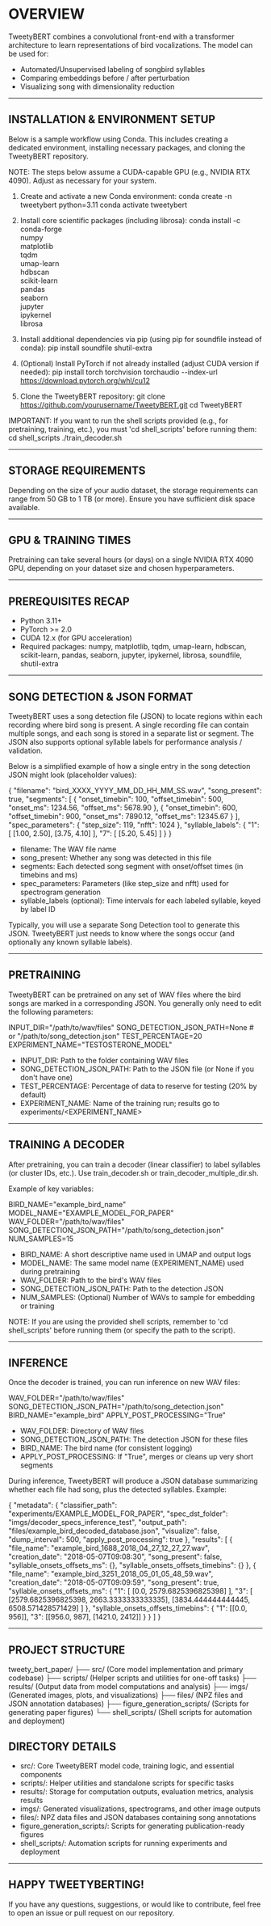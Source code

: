 # OVERVIEW

TweetyBERT combines a convolutional front-end with a transformer architecture to learn representations of bird vocalizations. The model can be used for:
- Automated/Unsupervised labeling of songbird syllables
- Comparing embeddings before / after perturbation
- Visualizing song with dimensionality reduction

--------------------------------------------------------------------------------
INSTALLATION & ENVIRONMENT SETUP
--------------------------------------------------------------------------------
Below is a sample workflow using Conda. This includes creating a dedicated environment, 
installing necessary packages, and cloning the TweetyBERT repository.

NOTE: The steps below assume a CUDA-capable GPU (e.g., NVIDIA RTX 4090). Adjust as 
necessary for your system.

1) Create and activate a new Conda environment:
   conda create -n tweetybert python=3.11
   conda activate tweetybert

2) Install core scientific packages (including librosa):
   conda install -c conda-forge \
       numpy \
       matplotlib \
       tqdm \
       umap-learn \
       hdbscan \
       scikit-learn \
       pandas \
       seaborn \
       jupyter \
       ipykernel \
       librosa

3) Install additional dependencies via pip (using pip for soundfile instead of conda):
   pip install soundfile shutil-extra

4) (Optional) Install PyTorch if not already installed (adjust CUDA version if needed):
   pip install torch torchvision torchaudio --index-url https://download.pytorch.org/whl/cu12

5) Clone the TweetyBERT repository:
   git clone https://github.com/yourusername/TweetyBERT.git
   cd TweetyBERT

IMPORTANT: If you want to run the shell scripts provided (e.g., for pretraining, training, etc.), 
you must 'cd shell_scripts' before running them:
   cd shell_scripts
   ./train_decoder.sh

--------------------------------------------------------------------------------
STORAGE REQUIREMENTS
--------------------------------------------------------------------------------
Depending on the size of your audio dataset, the storage requirements can range 
from 50 GB to 1 TB (or more). Ensure you have sufficient disk space available.

--------------------------------------------------------------------------------
GPU & TRAINING TIMES
--------------------------------------------------------------------------------
Pretraining can take several hours (or days) on a single NVIDIA RTX 4090 GPU, 
depending on your dataset size and chosen hyperparameters.

--------------------------------------------------------------------------------
PREREQUISITES RECAP
--------------------------------------------------------------------------------
- Python 3.11+
- PyTorch >= 2.0
- CUDA 12.x (for GPU acceleration)
- Required packages: numpy, matplotlib, tqdm, umap-learn, hdbscan, scikit-learn,
  pandas, seaborn, jupyter, ipykernel, librosa, soundfile, shutil-extra

--------------------------------------------------------------------------------
SONG DETECTION & JSON FORMAT
--------------------------------------------------------------------------------
TweetyBERT uses a song detection file (JSON) to locate regions within each recording 
where bird song is present. A single recording file can contain multiple songs, 
and each song is stored in a separate list or segment. The JSON also supports optional 
syllable labels for performance analysis / validation.

Below is a simplified example of how a single entry in the song detection JSON 
might look (placeholder values):

{
  "filename": "bird_XXXX_YYYY_MM_DD_HH_MM_SS.wav",
  "song_present": true,
  "segments": [
    {
      "onset_timebin": 100,
      "offset_timebin": 500,
      "onset_ms": 1234.56,
      "offset_ms": 5678.90
    },
    {
      "onset_timebin": 600,
      "offset_timebin": 900,
      "onset_ms": 7890.12,
      "offset_ms": 12345.67
    }
  ],
  "spec_parameters": {
    "step_size": 119,
    "nfft": 1024
  },
  "syllable_labels": {
    "1": [
      [1.00, 2.50],
      [3.75, 4.10]
    ],
    "7": [
      [5.20, 5.45]
    ]
  }
}

- filename: The WAV file name  
- song_present: Whether any song was detected in this file  
- segments: Each detected song segment with onset/offset times (in timebins and ms)  
- spec_parameters: Parameters (like step_size and nfft) used for spectrogram generation  
- syllable_labels (optional): Time intervals for each labeled syllable, keyed by label ID  

Typically, you will use a separate Song Detection tool to generate this JSON. 
TweetyBERT just needs to know where the songs occur (and optionally any known syllable labels).

--------------------------------------------------------------------------------
PRETRAINING
--------------------------------------------------------------------------------
TweetyBERT can be pretrained on any set of WAV files where the bird songs are marked 
in a corresponding JSON. You generally only need to edit the following parameters:

INPUT_DIR="/path/to/wav/files"
SONG_DETECTION_JSON_PATH=None  # or "/path/to/song_detection.json"
TEST_PERCENTAGE=20
EXPERIMENT_NAME="TESTOSTERONE_MODEL"

- INPUT_DIR: Path to the folder containing WAV files  
- SONG_DETECTION_JSON_PATH: Path to the JSON file (or None if you don't have one)  
- TEST_PERCENTAGE: Percentage of data to reserve for testing (20% by default)  
- EXPERIMENT_NAME: Name of the training run; results go to experiments/<EXPERIMENT_NAME>

--------------------------------------------------------------------------------
TRAINING A DECODER
--------------------------------------------------------------------------------
After pretraining, you can train a decoder (linear classifier) to label syllables 
(or cluster IDs, etc.). Use train_decoder.sh or train_decoder_multiple_dir.sh.

Example of key variables:

BIRD_NAME="example_bird_name"
MODEL_NAME="EXAMPLE_MODEL_FOR_PAPER"
WAV_FOLDER="/path/to/wav/files"
SONG_DETECTION_JSON_PATH="/path/to/song_detection.json"
NUM_SAMPLES=15

- BIRD_NAME: A short descriptive name used in UMAP and output logs  
- MODEL_NAME: The same model name (EXPERIMENT_NAME) used during pretraining  
- WAV_FOLDER: Path to the bird's WAV files  
- SONG_DETECTION_JSON_PATH: Path to the detection JSON  
- NUM_SAMPLES: (Optional) Number of WAVs to sample for embedding or training  

NOTE: If you are using the provided shell scripts, remember to 'cd shell_scripts' 
before running them (or specify the path to the script).

--------------------------------------------------------------------------------
INFERENCE
--------------------------------------------------------------------------------
Once the decoder is trained, you can run inference on new WAV files:

WAV_FOLDER="/path/to/wav/files"
SONG_DETECTION_JSON_PATH="/path/to/song_detection.json"
BIRD_NAME="example_bird"
APPLY_POST_PROCESSING="True"

- WAV_FOLDER: Directory of WAV files  
- SONG_DETECTION_JSON_PATH: The detection JSON for these files  
- BIRD_NAME: The bird name (for consistent logging)  
- APPLY_POST_PROCESSING: If "True", merges or cleans up very short segments  

During inference, TweetyBERT will produce a JSON database summarizing whether each 
file had song, plus the detected syllables. Example:

{
  "metadata": {
    "classifier_path": "experiments/EXAMPLE_MODEL_FOR_PAPER",
    "spec_dst_folder": "imgs/decoder_specs_inference_test",
    "output_path": "files/example_bird_decoded_database.json",
    "visualize": false,
    "dump_interval": 500,
    "apply_post_processing": true
  },
  "results": [
    {
      "file_name": "example_bird_1688_2018_04_27_12_27_27.wav",
      "creation_date": "2018-05-07T09:08:30",
      "song_present": false,
      "syllable_onsets_offsets_ms": {},
      "syllable_onsets_offsets_timebins": {}
    },
    {
      "file_name": "example_bird_3251_2018_05_01_05_48_59.wav",
      "creation_date": "2018-05-07T09:09:59",
      "song_present": true,
      "syllable_onsets_offsets_ms": {
        "1": [
          [0.0, 2579.6825396825398]
        ],
        "3": [
          [2579.6825396825398, 2663.3333333333335],
          [3834.444444444445, 6508.571428571429]
        ]
      },
      "syllable_onsets_offsets_timebins": {
        "1": [[0.0, 956]],
        "3": [[956.0, 987], [1421.0, 2412]]
      }
    }
  ]
}

--------------------------------------------------------------------------------
PROJECT STRUCTURE
--------------------------------------------------------------------------------
tweety_bert_paper/
├── src/              (Core model implementation and primary codebase)
├── scripts/          (Helper scripts and utilities for one-off tasks)
├── results/          (Output data from model computations and analysis)
├── imgs/             (Generated images, plots, and visualizations)
├── files/            (NPZ files and JSON annotation databases)
├── figure_generation_scripts/  (Scripts for generating paper figures)
└── shell_scripts/    (Shell scripts for automation and deployment)

DIRECTORY DETAILS
-----------------
- src/: Core TweetyBERT model code, training logic, and essential components  
- scripts/: Helper utilities and standalone scripts for specific tasks  
- results/: Storage for computation outputs, evaluation metrics, analysis results  
- imgs/: Generated visualizations, spectrograms, and other image outputs  
- files/: NPZ data files and JSON databases containing song annotations  
- figure_generation_scripts/: Scripts for generating publication-ready figures  
- shell_scripts/: Automation scripts for running experiments and deployment

--------------------------------------------------------------------------------
HAPPY TWEETYBERTING!
--------------------------------------------------------------------------------
If you have any questions, suggestions, or would like to contribute, feel free to 
open an issue or pull request on our repository.
